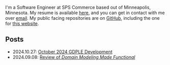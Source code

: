I'm a Software Engineer at SPS Commerce based out of Minneapolis, Minnesota. My resume is available
<a href="/resume">here</a>, and you can get in contact with me over [email](mailto:contact@iainschmitt.com).
My public facing repositories are on [GitHub](https://github.com/eoncarlyle), including the one for
[this website](https://github.com/eoncarlyle/portfolio-website).

## Posts
<ul>
  <li>2024.10.27: <a href="/post/october-2024-gdple-development">October 2024 GDPLE Development</a></li>
  <li>2024.09.08: <a href="/post/ddmf-review">Review of <em>Domain Modeling Made Functional</em></a></li>
</ul>
